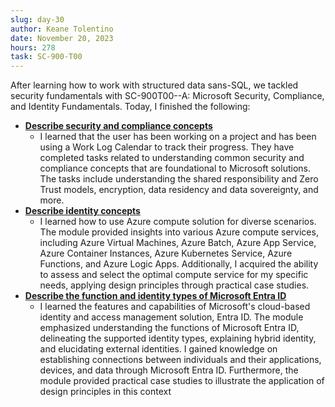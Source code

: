 ```yaml
---
slug: day-30
author: Keane Tolentino
date: November 20, 2023
hours: 278
task: SC-900-T00
---
```


After learning how to work with structured data sans-SQL, we tackled security fundamentals with SC-900T00--A: Microsoft Security, Compliance, and Identity Fundamentals. Today, I finished the following:

- **[Describe security and compliance concepts](https://learn.microsoft.com/en-us/training/modules/describe-security-concepts-methodologies/)**
  - I learned that the user has been working on a project and has been using a Work Log Calendar to track their progress. They have completed tasks related to understanding common security and compliance concepts that are foundational to Microsoft solutions. The tasks include understanding the shared responsibility and Zero Trust models, encryption, data residency and data sovereignty, and more.
- **[Describe identity concepts](https://learn.microsoft.com/en-us/training/modules/describe-identity-principles-concepts/)**
  - I learned how to use Azure compute solution for diverse scenarios. The module provided insights into various Azure compute services, including Azure Virtual Machines, Azure Batch, Azure App Service, Azure Container Instances, Azure Kubernetes Service, Azure Functions, and Azure Logic Apps. Additionally, I acquired the ability to assess and select the optimal compute service for my specific needs, applying design principles through practical case studies.
- **[Describe the function and identity types of Microsoft Entra ID](https://learn.microsoft.com/en-us/training/modules/explore-basic-services-identity-types/)**
  - I learned the features and capabilities of Microsoft's cloud-based identity and access management solution, Entra ID. The module emphasized understanding the functions of Microsoft Entra ID, delineating the supported identity types, explaining hybrid identity, and elucidating external identities. I gained knowledge on establishing connections between individuals and their applications, devices, and data through Microsoft Entra ID. Furthermore, the module provided practical case studies to illustrate the application of design principles in this context
